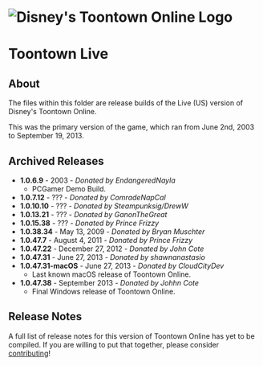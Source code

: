 # ![Disney's Toontown Online Logo](https://i.imgur.com/VsBbjC5.png)

# Toontown Live

## About

The files within this folder are release builds of the Live (US) version of Disney's Toontown Online.

This was the primary version of the game, which ran from June 2nd, 2003 to September 19, 2013.

## Archived Releases

* **1.0.6.9** - 2003 - *Donated by EndangeredNayla*
  * PCGamer Demo Build.
* **1.0.7.12** - ??? - *Donated by ComradeNapCal*
* **1.0.10.10** - ??? - *Donated by Steampunksig/DrewW*
* **1.0.13.21** - ??? - *Donated by GanonTheGreat*
* **1.0.15.38** - ??? - *Donated by Prince Frizzy*
* **1.0.38.34** - May 13, 2009 - *Donated by Bryan Muschter*
* **1.0.47.7** - August 4, 2011 - *Donated by Prince Frizzy*
* **1.0.47.22** - December 27, 2012 - *Donated by John Cote*
* **1.0.47.31** - June 27, 2013 - *Donated by shawnanastasio*
* **1.0.47.31-macOS** - June 27, 2013 - *Donated by CloudCityDev*
  * Last known macOS release of Toontown Online.
* **1.0.47.38** - September 2013 - *Donated by Johhn Cote*
  * Final Windows release of Toontown Online.

## Release Notes

A full list of release notes for this version of Toontown Online has yet to be compiled. If you are willing to put that together, please consider [contributing](../../CONTRIBUTING.md)!
